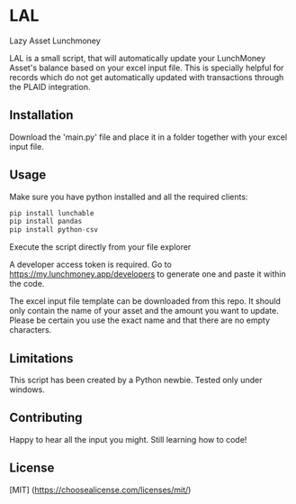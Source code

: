# LAL
Lazy Asset Lunchmoney

LAL is a small script, that will automatically update your LunchMoney Asset's balance based on your excel input file.
This is specially helpful for records which do not get automatically updated with transactions through the PLAID integration.


## Installation

Download the 'main.py' file and place it in a folder together with your excel input file.

## Usage

Make sure you have python installed and all the required clients:

```python
pip install lunchable
pip install pandas
pip install python-csv
```
Execute the script directly from your file explorer

A developer access token is required. Go to https://my.lunchmoney.app/developers to generate one and paste it within the code.

The excel input file template can be downloaded from this repo. It should only contain the name of your asset and the amount you want to update.
Please be certain you use the exact name and that there are no empty characters.

## Limitations
This script has been created by a Python newbie.
Tested only under windows.

## Contributing
Happy to hear all the input you might. Still learning how to code!

## License
[MIT] (https://choosealicense.com/licenses/mit/)
